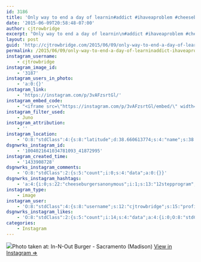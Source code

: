 ```yaml
---
id: 3186
title: 'Only way to end a day of learnin#addict #ihaveaproblem #cheeseburgersanonymous #12stepprogram'
date: '2015-06-09T20:58:48-07:00'
author: cjtrowbridge
excerpt: "Only way to end a day of learnin\n#addict #ihaveaproblem #cheeseburgersanonymous #12stepprogram"
layout: post
guid: 'http://cjtrowbridge.com/2015/06/09/only-way-to-end-a-day-of-learninaddict-ihaveaproblem-cheeseburgersanonymous-12stepprogram/'
permalink: /2015/06/09/only-way-to-end-a-day-of-learninaddict-ihaveaproblem-cheeseburgersanonymous-12stepprogram/
instagram_username:
    - cjtrowbridge
instagram_image_id:
    - '3187'
instagram_users_in_photo:
    - 'a:0:{}'
instagram_link:
    - 'https://instagram.com/p/3vAFzsrtGl/'
instagram_embed_code:
    - "<iframe src=\"https://instagram.com/p/3vAFzsrtGl/embed/\" width=\"612\" height=\"710\" frameborder=\"0\" scrolling=\"no\" allowtransparency=\"true\"></iframe>\n"
instagram_filter_used:
    - Juno
instagram_attribution:
    - ''
instagram_location:
    - 'O:8:"stdClass":4:{s:8:"latitude";d:38.660613774;s:4:"name";s:38:"In-N-Out Burger - Sacramento (Madison)";s:9:"longitude";d:-121.357014087;s:2:"id";i:728100;}'
dsgnwrks_instagram_id:
    - '1004021641034781093_41872995'
instagram_created_time:
    - '1433908728'
dsgnwrks_instagram_comments:
    - 'O:8:"stdClass":2:{s:5:"count";i:0;s:4:"data";a:0:{}}'
dsgnwrks_instagram_hashtags:
    - 'a:4:{i:0;s:22:"cheeseburgersanonymous";i:1;s:13:"12stepprogram";i:2;s:13:"ihaveaproblem";i:3;s:6:"addict";}'
instagram_type:
    - image
instagram_user:
    - 'O:8:"stdClass":4:{s:8:"username";s:12:"cjtrowbridge";s:15:"profile_picture";s:107:"https://igcdn-photos-g-a.akamaihd.net/hphotos-ak-xap1/t51.2885-19/11205819_940973412608942_1083705953_a.jpg";s:2:"id";s:8:"41872995";s:9:"full_name";s:13:"CJ Trowbridge";}'
dsgnwrks_instagram_likes:
    - 'O:8:"stdClass":2:{s:5:"count";i:14;s:4:"data";a:4:{i:0;O:8:"stdClass":4:{s:8:"username";s:11:"rasmith1987";s:15:"profile_picture";s:84:"https://instagramimages-a.akamaihd.net/profiles/profile_45505136_75sq_1367989942.jpg";s:2:"id";s:8:"45505136";s:9:"full_name";s:3:"Rob";}i:1;O:8:"stdClass":4:{s:8:"username";s:11:"luxaholic13";s:15:"profile_picture";s:85:"https://instagramimages-a.akamaihd.net/profiles/profile_146236868_75sq_1376471040.jpg";s:2:"id";s:9:"146236868";s:9:"full_name";s:14:"Travis Leitner";}i:2;O:8:"stdClass":4:{s:8:"username";s:13:"brandonstrunk";s:15:"profile_picture";s:106:"https://igcdn-photos-a-a.akamaihd.net/hphotos-ak-xpa1/t51.2885-19/11142830_822668884454400_884130370_a.jpg";s:2:"id";s:9:"200795404";s:9:"full_name";s:14:"Brandon Strunk";}i:3;O:8:"stdClass":4:{s:8:"username";s:8:"cesarosp";s:15:"profile_picture";s:107:"https://igcdn-photos-f-a.akamaihd.net/hphotos-ak-xaf1/t51.2885-19/10560942_304167339756917_2000406505_a.jpg";s:2:"id";s:8:"39140135";s:9:"full_name";s:17:"César Solórzano";}}}'
categories:
    - Instagram
---
```


[![](http://blog.cjtrowbridge.com/wp-content/uploads/2015/06/11419162_862067487199955_880945602_n.jpg)](https://instagram.com/p/3vAFzsrtGl/)Photo taken at: In-N-Out Burger - Sacramento (Madison) [View in Instagram ⇒](https://instagram.com/p/3vAFzsrtGl/)
